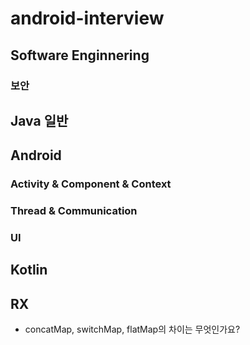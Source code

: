 # android-interview

## Software Enginnering

### 보안

## Java 일반

## Android

### Activity & Component & Context

### Thread & Communication

### UI

## Kotlin

## RX
- concatMap, switchMap, flatMap의 차이는 무엇인가요?
